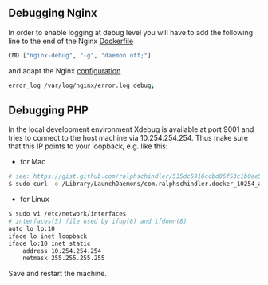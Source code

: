 ## Debugging Nginx
In order to enable logging at debug level you will have to add the following line to the end of the
Nginx [Dockerfile](nginx/Dockerfile)
```bash
CMD ["nginx-debug", "-g", "daemon off;"]
```
and adapt the Nginx [configuration](nginx/nginx.conf)
```bash
error_log /var/log/nginx/error.log debug;
```

## Debugging PHP
In the local development environment Xdebug is available at port 9001 and tries
to connect to the host machine via 10.254.254.254. Thus make sure that this IP
points to your loopback, e.g. like this:

* for Mac

```bash
# see: https://gist.github.com/ralphschindler/535dc5916ccbd06f53c1b0ee5a868c93
$ sudo curl -o /Library/LaunchDaemons/com.ralphschindler.docker_10254_alias.plist https://gist.githubusercontent.com/ralphschindler/535dc5916ccbd06f53c1b0ee5a868c93/raw/com.ralphschindler.docker_10254_alias.plist
```

* for Linux

```bash
$ sudo vi /etc/network/interfaces
# interfaces(5) file used by ifup(8) and ifdown(8)
auto lo lo:10
iface lo inet loopback
iface lo:10 inet static
    address 10.254.254.254
    netmask 255.255.255.255
```

Save and restart the machine.

